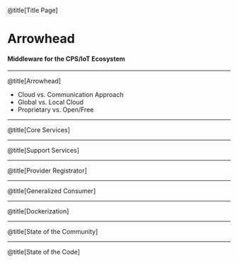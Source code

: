 @title[Title Page]

# Arrowhead
#### Middleware for the CPS/IoT Ecosystem

---

@title[Arrowhead]

<ul>
  <li>Cloud vs. Communication Approach</li>
  <li>Global vs. Local Cloud</li>
  <li>Proprietary vs. Open/Free</li>
</ul>

---

@title[Core Services]

---

@title[Support Services]

---

@title[Provider Registrator]

---

@title[Generalized Consumer]

---

@title[Dockerization]

---

@title[State of the Community]

---

@title[State of the Code]
